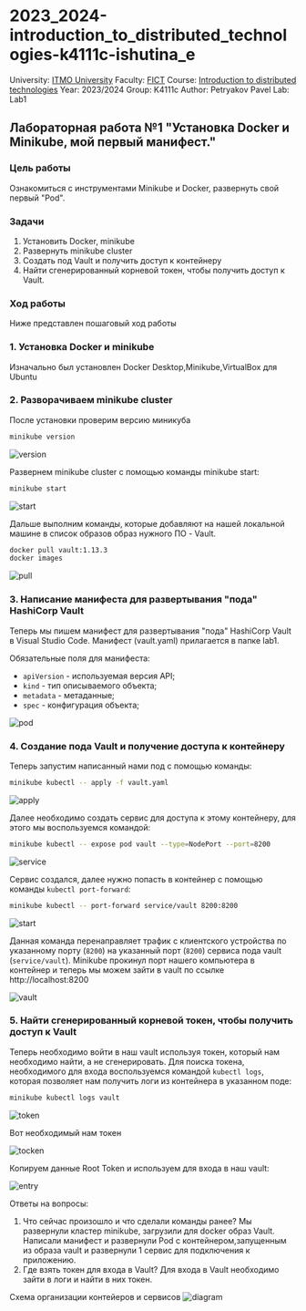# 2023_2024-introduction_to_distributed_technologies-k4111c-ishutina_e
University: [ITMO University](https://itmo.ru/ru/)
Faculty: [FICT](https://fict.itmo.ru)
Course: [Introduction to distributed technologies](https://github.com/itmo-ict-faculty/introduction-to-distributed-technologies)
Year: 2023/2024
Group: K4111с
Author: Petryakov Pavel
Lab: Lab1



## Лабораторная работа №1 "Установка Docker и Minikube, мой первый манифест."

### Цель работы
Ознакомиться с инструментами Minikube и Docker, развернуть свой первый "Pod".

### Задачи
1. Установить Docker, minikube
2. Развернуть minikube cluster
3. Создать под Vault и получить доступ к контейнеру
4. Найти сгенерированный корневой токен, чтобы получить доступ к Vault.

### Ход работы
Ниже представлен пошаговый ход работы 

### 1. Установка Docker и minikube
Изначально был установлен Docker Desktop,Minikube,VirtualBox для Ubuntu

### 2. Разворачиваем minikube cluster
После установки проверим версию миникуба 
```bash
minikube version
```
![version](https://github.com/PetryakovPavel/2023_2024-introduction_to_distributed_technologies-k4111c-Petryakov_P_V/blob/main/lab1/picture/версия%20миникуба.png)


Развернем minikube cluster с помощью команды minikube start:
```bash
minikube start
```
![start](https://github.com/PetryakovPavel/2023_2024-introduction_to_distributed_technologies-k4111c-Petryakov_P_V/blob/main/lab1/picture/запуск%20миникуба.png)


Дальше выполним  команды, которые добавляют на нашей локальной машине в список образов образ нужного ПО - Vault.
```bash
docker pull vault:1.13.3
docker images
```
![pull](https://github.com/PetryakovPavel/2023_2024-introduction_to_distributed_technologies-k4111c-Petryakov_P_V/blob/main/lab1/picture/добавление%20образа.png)



### 3. Написание манифеста для развертывания "пода" HashiCorp Vault
Теперь мы пишем  манифест для развертывания "пода"  HashiCorp Vault в Visual Studio Code.
Манифест (vault.yaml) прилагается в папке lab1.

Обязательные поля для манифеста:
- `apiVersion` - используемая версия API;
- `kind` - тип описываемого объекта;
- `metadata` - метаданные;
- `spec` - конфигурация объекта;

![pod](https://github.com/PetryakovPavel/2023_2024-introduction_to_distributed_technologies-k4111c-Petryakov_P_V/blob/main/lab1/picture/манифест.png)

### 4. Создание пода Vault и получение доступа к контейнеру
Теперь запустим написанный нами под с помощью команды:
```bash
minikube kubectl -- apply -f vault.yaml
```
![apply](https://github.com/PetryakovPavel/2023_2024-introduction_to_distributed_technologies-k4111c-Petryakov_P_V/blob/main/lab1/picture/создание%20пода.png)

Далее необходимо создать сервис для доступа к этому контейнеру, для этого мы  воспользуемся  командой:
```bash
minikube kubectl -- expose pod vault --type=NodePort --port=8200
```
![service](https://github.com/PetryakovPavel/2023_2024-introduction_to_distributed_technologies-k4111c-Petryakov_P_V/blob/main/lab1/picture/сервис.png)


Сервис создался, далее нужно попасть в контейнер с помощью команды `kubectl port-forward`:
```bash
minikube kubectl -- port-forward service/vault 8200:8200
```
![start](https://github.com/PetryakovPavel/2023_2024-introduction_to_distributed_technologies-k4111c-Petryakov_P_V/blob/main/lab1/picture/запущенный%20сайт.png)


Данная команда перенаправляет трафик с клиентского устройства по указанному порту (`8200`) на указанный порт (`8200`) сервиса пода vault (`service/vault`).
Minikube прокинул порт нашего компьютера в контейнер и теперь мы можем зайти в vault по ссылке http://localhost:8200

![vault](https://github.com/PetryakovPavel/2023_2024-introduction_to_distributed_technologies-k4111c-Petryakov_P_V/blob/main/lab1/picture/сайт.png)

### 5. Найти сгенерированный корневой токен, чтобы получить доступ к Vault
Теперь необходимо войти в наш vault используя токен, который нам необходимо найти, а не сгенерировать.
Для поиска токена, необходимого для входа воспользуемся командой `kubectl logs`, которая позволяет нам получить логи из контейнера в указанном поде:

```bash
minikube kubectl logs vault
```
![token](https://github.com/PetryakovPavel/2023_2024-introduction_to_distributed_technologies-k4111c-Petryakov_P_V/blob/main/lab1/picture/логи.png)

Вот необходимый нам токен

![tocken](https://github.com/PetryakovPavel/2023_2024-introduction_to_distributed_technologies-k4111c-Petryakov_P_V/blob/main/lab1/picture/токен.png)


Копируем данные Root Token и используем для входа в наш vault:

![entry](https://github.com/PetryakovPavel/2023_2024-introduction_to_distributed_technologies-k4111c-Petryakov_P_V/blob/main/lab1/picture/Sait.png)

Ответы на вопросы:
1. Что сейчас произошло и что сделали команды ранее?
 Мы развернули кластер minikube, загрузили для docker образ Vault. Написали манифест и развернули Pod с контейнером,запущенным из образа vault и развернули 1 сервис для подключения к приложению.   
2. Где взять токен для входа в Vault?
Для входа в Vault необходимо зайти в логи  и найти в них токен.


Схема организации контейеров и сервисов 
![diagram](https://github.com/PetryakovPavel/2023_2024-introduction_to_distributed_technologies-k4111c-Petryakov_P_V/blob/main/lab1/Диаграмма%20.png)


